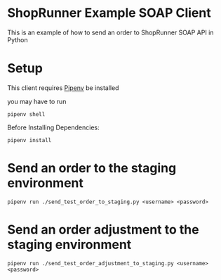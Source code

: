 # ShopRunner Example SOAP Client

This is an example of how to send an order to ShopRunner SOAP API in Python

# Setup
This client requires [Pipenv](https://pipenv.readthedocs.io/en/latest/) be installed

you may have to run 
```shell
pipenv shell 
```
Before Installing Dependencies:
```shell
pipenv install
```

# Send an order to the staging environment

```
pipenv run ./send_test_order_to_staging.py <username> <password>
```

# Send an order adjustment to the staging environment

```
pipenv run ./send_test_order_adjustment_to_staging.py <username> <password>
```